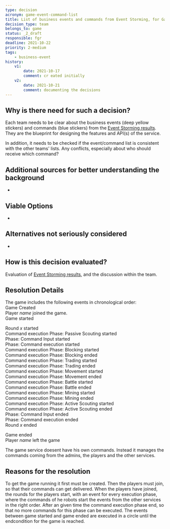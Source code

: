 ```yaml
---
type: decision
acronym: game-event-command-list
title: List of business events and commands from Event Storming, for Game service
decision_type: team
belongs_to: game
status: _2_draft
responsible: fgr
deadline: 2021-10-22
priority: 2-medium
tags: 
    - business-event
history:
    v1:
        date: 2021-10-17
        comment: cr eated initially   
    v2:
        date: 2021-10-21
        comment: documenting the decisions    
---
```


## Why is there need for such a decision?

Each team needs to be clear about the business events (deep yellow stickers) and commands (blue stickers)
from the [Event Storming results](https://miro.com/app/board/o9J_lsQV7ZA=/). They are the blueprint for 
designing the features and API(s) of the service.

In addition, it needs to be checked if the event/command list is consistent with the other teams' lists.
Any conflicts, especially about who should receive which command?

## Additional sources for better understanding the background

-
## Viable Options

-

## Alternatives not seriously considered

-

## How is this decision evaluated?

Evaluation of [Event Storming results](https://miro.com/app/board/o9J_lsQV7ZA=/), and the discussion within the team.
 
## Resolution Details

The game includes the following events in chronological order: <br>
Game Created <br>
Player <em> name </em> joined the game. <br>
Game started <br>

Round <em> x </em> started <br>
Command execution Phase: Passive Scouting started <br>
Phase: Command Input started <br>
Phase: Command execution started <br>
Command execution Phase: Blocking started <br>
Command execution Phase: Blocking ended <br>
Command execution Phase: Trading started <br>
Command execution Phase: Trading ended <br>
Command execution Phase: Movement started <br>
Command execution Phase: Movement ended <br>
Command execution Phase: Battle started <br>
Command execution Phase: Battle ended <br>
Command execution Phase: Mining started <br>
Command execution Phase: Mining ended <br>
Command execution Phase: Active Scouting started <br>
Command execution Phase: Active Scouting ended <br>
Phase: Command Input ended <br>
Phase: Command execution ended <br>
Round <em> x </em> ended <br>

Game ended <br>
Player <em> name </em> left the game <br> 

The game service doesent have his own commands. Instead it manages the commands coming from the admins, the players and the other services.
## Reasons for the resolution

To get the game running it first must be created. Then the players must join, so that their commands can get delivered. When the players have joined, the rounds for the players start, with an event for every execution phase, where the commands of he robots start the events from  the other services in the right order. After an given time the command execution phase end, so that no more commands for this phase can be executed. The events between game started and game ended are executed in a circle until the endcondition for the game is reached. 
